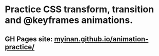 # Practice CSS transform, transition and @keyframes animations.

## GH Pages site: [myinan.github.io/animation-practice/](https://myinan.github.io/animation-practice/)